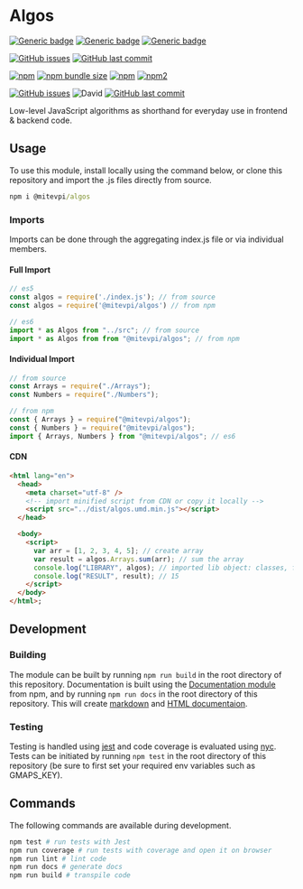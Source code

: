 # Algos

[![Generic badge](https://img.shields.io/badge/Docs-Web-Green.svg)](https://mitevpi.github.io/algos/) [![Generic badge](https://img.shields.io/badge/Docs-MD-Green.svg)](docs/README.md) [![Generic badge](https://img.shields.io/badge/Samples-JS-Green.svg)](samples)

[![GitHub issues](https://img.shields.io/github/issues/mitevpi/algos.svg)](https://github.com/mitevpi/algos/issues) [![GitHub last commit](https://img.shields.io/github/last-commit/mitevpi/algos.svg)](https://github.com/mitevpi/algos/commits/master)

[![npm](https://img.shields.io/npm/v/@mitevpi/algos.svg)](https://www.npmjs.com/package/@mitevpi/algos) [![npm bundle size](https://img.shields.io/bundlephobia/min/@mitevpi/algos.svg)](https://bundlephobia.com/result?p=@mitevpi/algos) [![npm](https://img.shields.io/npm/dw/@mitevpi/algos.svg)](https://www.npmjs.com/package/@mitevpi/algos) [![npm2](https://img.shields.io/npm/dt/@mitevpi/algos.svg)](https://www.npmjs.com/package/@mitevpi/algos)

[![GitHub issues](https://img.shields.io/github/issues/mitevpi/algos.svg)](https://github.com/mitevpi/algos/issues) ![David](https://img.shields.io/david/dev/mitevpi/algos.svg) [![GitHub last commit](https://img.shields.io/github/last-commit/mitevpi/algos.svg)](https://github.com/mitevpi/algos/commits/master)

Low-level JavaScript algorithms as shorthand for everyday use in frontend & backend code.

## Usage

To use this module, install locally using the command below, or clone this repository and import the .js files directly from source.

```cmd
npm i @mitevpi/algos
```

### Imports

Imports can be done through the aggregating index.js file or via individual members.

#### Full Import

```js
// es5
const algos = require('./index.js'); // from source
const algos = require('@mitevpi/algos') // from npm

// es6
import * as Algos from "../src"; // from source
import * as Algos from from "@mitevpi/algos"; // from npm
```

#### Individual Import

```js
// from source
const Arrays = require("./Arrays");
const Numbers = require("./Numbers");

// from npm
const { Arrays } = require("@mitevpi/algos");
const { Numbers } = require("@mitevpi/algos");
import { Arrays, Numbers } from "@mitevpi/algos"; // es6
```

#### CDN

```html
<html lang="en">
  <head>
    <meta charset="utf-8" />
    <!-- import minified script from CDN or copy it locally -->
    <script src="../dist/algos.umd.min.js"></script> 
  </head>

  <body>
    <script>
      var arr = [1, 2, 3, 4, 5]; // create array
      var result = algos.Arrays.sum(arr); // sum the array
      console.log("LIBRARY", algos); // imported lib object: classes, functions
      console.log("RESULT", result); // 15
    </script>
  </body>
</html>;
```

## Development

### Building

The module can be built by running `npm run build` in the root directory of this repository. Documentation is built using the [Documentation module](https://www.npmjs.com/package/documentation) from npm, and by running `npm run docs` in the root directory of this repository. This will create [markdown](docs/README.md) and [HTML documentaion](docs/index.html).

### Testing

Testing is handled using [jest](https://jestjs.io/) and code coverage is evaluated using [nyc](https://www.npmjs.com/package/nyc). Tests can be initiated by running `npm test` in the root directory of this repository (be sure to first set your required env variables such as GMAPS_KEY).

## Commands

The following commands are available during development.

```sh
npm test # run tests with Jest
npm run coverage # run tests with coverage and open it on browser
npm run lint # lint code
npm run docs # generate docs
npm run build # transpile code
```

